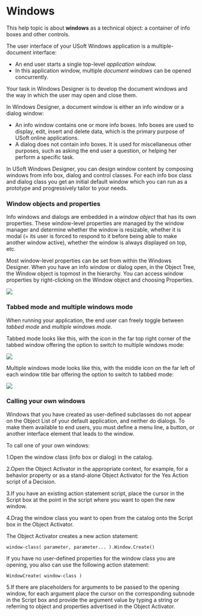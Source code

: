 # Windows

This help topic is about **windows** as a technical object: a container of info boxes and other controls.

The user interface of your USoft Windows application is a multiple-document interface:

- An end user starts a single top-level *application window.*
- In this application window, multiple *document windows* can be opened concurrently.

Your task in Windows Designer is to develop the document windows and the way in which the user may open and close them.

In Windows Designer, a document window is either an info window or a dialog window:

- An info window contains one or more info boxes. Info boxes are used to display, edit, insert and delete data, which is the primary purpose of USoft online applications.
- A dialog does not contain info boxes. It is used for miscellaneous other purposes, such as asking the end user a question, or helping her perform a specific task.

In USoft Windows Designer, you can design window content by composing windows from info box, dialog and control classes. For each info box class and dialog class you get an initial default window which you can run as a prototype and progressively tailor to your needs.

### Window objects and properties

Info windows and dialogs are embedded in a *window object* that has its own properties. These window-level properties are managed by the window manager and determine whether the window is resizable, whether it is modal (= its user is forced to respond to it before being able to make another window active), whether the window is always displayed on top, etc.

Most window-level properties can be set from within the Windows Designer. When you have an info window or dialog open, in the Object Tree, the Window object is topmost in the hierarchy. You can access window properties by right-clicking on the Window object and choosing Properties.

![](/api/Desktop%20UIs/Exploring%20USoft%20Windows%20Designer/assets/cb6628e0-5b80-452d-9b70-7c4cf3b6cdd8.png)

### Tabbed mode and multiple windows mode

When running your application, the end user can freely toggle between *tabbed mode* and *multiple windows mode*.

Tabbed mode looks like this, with the icon in the far top right corner of the tabbed window offering the option to switch to multiple windows mode:

![](/api/Desktop%20UIs/Exploring%20USoft%20Windows%20Designer/assets/047ec5a4-7e14-49b9-9134-bbcebf444508.png)

Multiple windows mode looks like this, with the middle icon on the far left of each window title bar offering the option to switch to tabbed mode:

![](/api/Desktop%20UIs/Exploring%20USoft%20Windows%20Designer/assets/37466b1b-8c68-4b16-800e-9f01ffe1ab7a.png)

### Calling your own windows

Windows that you have created as user-defined subclasses do not appear on the Object List of your default application, and neither do dialogs. To make them available to end users, you must define a menu line, a button, or another interface element that leads to the window.

To call one of your own windows:

1.Open the window class (info box or dialog) in the catalog.

2.Open the Object Activator in the appropriate context, for example, for a behavior property or as a stand-alone Object Activator for the Yes Action script of a Decision.

3.If you have an existing action statement script, place the cursor in the Script box at the point in the script where you want to open the new window.

4.Drag the window class you want to open from the catalog onto the Script box in the Object Activator.

The Object Activator creates a new action statement:

```
window-class( parameter, parameter... ).Window.Create()
```

If you have no user-defined properties for the window class you are opening, you also can use the following action statement:

```
WindowCreate( window-class )
```

5.If there are placeholders for arguments to be passed to the opening window, for each argument place the cursor on the corresponding subnode in the Script box and provide the argument value by typing a string or referring to object and properties advertised in the Object Activator.

 

 

 

 

 